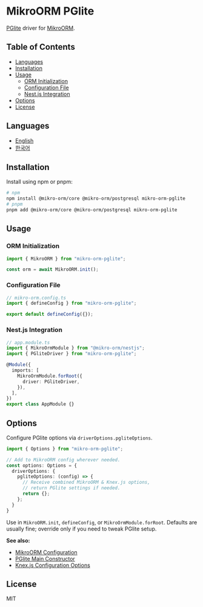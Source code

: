 # MikroORM PGlite

[PGlite](https://pglite.dev/) driver for [MikroORM](https://mikro-orm.io/).

## Table of Contents

<!-- toc -->

- [Languages](#languages)
- [Installation](#installation)
- [Usage](#usage)
  - [ORM Initialization](#orm-initialization)
  - [Configuration File](#configuration-file)
  - [Nest.js Integration](#nestjs-integration)
- [Options](#options)
- [License](#license)

<!-- tocstop -->

## Languages

- [English](/README.md)
- [한국어](/README.ko.md)

## Installation

Install using npm or pnpm:

```sh
# npm
npm install @mikro-orm/core @mikro-orm/postgresql mikro-orm-pglite
# pnpm
pnpm add @mikro-orm/core @mikro-orm/postgresql mikro-orm-pglite
```

## Usage

### ORM Initialization

```typescript
import { MikroORM } from "mikro-orm-pglite";

const orm = await MikroORM.init();
```

### Configuration File

```typescript
// mikro-orm.config.ts
import { defineConfig } from "mikro-orm-pglite";

export default defineConfig({});
```

### Nest.js Integration

```typescript
// app.module.ts
import { MikroOrmModule } from "@mikro-orm/nestjs";
import { PGliteDriver } from "mikro-orm-pglite";

@Module({
  imports: [
    MikroOrmModule.forRoot({
      driver: PGliteDriver,
    }),
  ],
})
export class AppModule {}
```

## Options

Configure PGlite options via `driverOptions.pgliteOptions`.

```typescript
import { Options } from "mikro-orm-pglite";

// Add to MikroORM config wherever needed.
const options: Options = {
  driverOptions: {
    pgliteOptions: (config) => {
      // Receive combined MikroORM & Knex.js options,
      // return PGlite settings if needed.
      return {};
    };
  }
}
```

Use in `MikroORM.init`, `defineConfig`, or `MikroOrmModule.forRoot`.
Defaults are usually fine; override only if you need to tweak PGlite setup.

**See also:**

- [MikroORM Configuration](https://mikro-orm.io/docs/configuration)
- [PGlite Main Constructor](https://pglite.dev/docs/api#main-constructor)
- [Knex.js Configuration Options](https://knexjs.org/guide/#configuration-options)

## License

MIT
